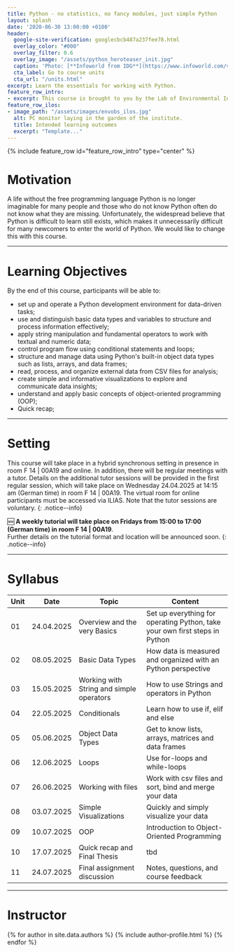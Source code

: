 ```yaml
---
title: Python - no statistics, no fancy modules, just simple Python
layout: splash
date: '2020-06-30 13:00:00 +0100'
header:
  google-site-verification: googlecbcb487a237fee78.html
  overlay_color: "#000"
  overlay_filter: 0.6
  overlay_image: "/assets/python_heroteaser_init.jpg"
  caption: 'Photo: [**Infoworld from IDG**](https://www.infoworld.com/video/series/8563/do-more-with-r)'
  cta_label: Go to course units
  cta_url: "/units.html"
excerpt: Learn the essentials for working with Python.
feature_row_intro:
- excerpt: This course is brought to you by the Lab of Environmental Informatics (University of Marburg, Germany)
feature_row_ilos:
- image_path: "/assets/images/envobs_ilos.jpg"
  alt: PC monitor laying in the garden of the institute.
  title: Intended learning outcomes
  excerpt: "Template..."
---
```

<head>
<meta name="google-site-verification" content="YUryV-9eiF-F3EmYUGc-_Bc4wpKVjMeH9AgvBFjKy-k" />
</head>

{% include feature_row id="feature_row_intro" type="center" %}


#  Motivation
A life without the free programming language Python is no longer imaginable for many people and those who do not know Python often do not know what they are missing.
Unfortunately, the widespread believe that Python is difficult to learn still exists,
which makes it unnecessarily difficult for many newcomers to enter the world of Python.
We would like to change this with this course.

---

# Learning Objectives
By the end of this course, participants will be able to:

* set up and operate a Python development environment for data-driven tasks;
* use and distinguish basic data types and variables to structure and process information effectively;
* apply string manipulation and fundamental operators to work with textual and numeric data;
* control program flow using conditional statements and loops;
* structure and manage data using Python's built-in object data types such as lists, arrays, and data frames;
* read, process, and organize external data from CSV files for analysis;
* create simple and informative visualizations to explore and communicate data insights;
* understand and apply basic concepts of object-oriented programming (OOP);
* Quick recap;

---

# Setting

This course will take place in a hybrid synchronous setting in presence in room F 14 \| 00A19 and online. In addition, there will be regular meetings with a tutor. Details on the additional tutor sessions will be provided in the first regular session, which will take place on Wednesday 24.04.2025 at 14:15 am (German time) in room F 14 \| 00A19. The virtual room for online participants must be accessed via ILIAS. Note that the tutor sessions are voluntary.
{: .notice--info}

🆕 **A weekly tutorial will take place on Fridays from 15:00 to 17:00 (German time) in room F 14 \| 00A19**.  
Further details on the tutorial format and location will be announced soon.
{: .notice--info}

---
# Syllabus

| Unit | Date |Topic | Content |
|------|-----|-----|---------|
| 01 |24.04.2025| Overview and the very Basics   | Set up everything for operating Python, take your own first steps in Python |
| 02 |08.05.2025 |Basic Data Types | How data is measured and organized with an Python perspective               |
| 03 |15.05.2025 |Working with String and simple operators               | How to use Strings and operators in Python                       |
| 04 |22.05.2025 |Conditionals           | Learn how to use if, elif and else                                          |
| 05 |05.06.2025 |Object Data Types                          | Get to know lists, arrays, matrices and data frames |
| 06 |12.06.2025 |Loops               | Use for-loops and while-loops                               |
| 07 |26.06.2025 |Working with files             | Work with csv files and sort, bind and merge your data  |
| 08 |03.07.2025 |Simple Visualizations          | Quickly and simply visualize your data  |
| 09 |10.07.2025 |OOP|Introduction to Object-Oriented Programming|
| 10 |17.07.2025 |Quick recap and Final Thesis | tbd |
| 11 | 24.07.2025 | Final assignment discussion | Notes, questions, and course feedback |


---
<!--
# Deliverables
The exam in unit 16 will be used for self-assessment and as a prerequisite for more subject-specific courses.
-->


# Instructor
{% for author in site.data.authors %} {% include author-profile.html %}
{% endfor %}


<!-- chunky


% include author-profile.html %

Course contents are among other things:

* scientific theoretical basics,
* R environment and syntax,
* data and object types,
* data management,
* import and export of data,
* simple functions,
* high- and low-level plotting functions and their arguments and
* various statistical analysis methods.

google search: https://search.google.com/search-console/
still registered to Mandy Gimpels Google Account
-> transfer to Geomoer@google.com???

("digital literacy")
-->
